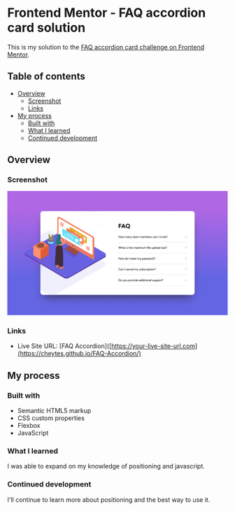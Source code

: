 # Frontend Mentor - FAQ accordion card solution

This is my solution to the [FAQ accordion card challenge on Frontend Mentor](https://www.frontendmentor.io/challenges/faq-accordion-card-XlyjD0Oam).

## Table of contents

- [Overview](#overview)
  - [Screenshot](#screenshot)
  - [Links](#links)
- [My process](#my-process)
  - [Built with](#built-with)
  - [What I learned](#what-i-learned)
  - [Continued development](#continued-development)

## Overview

### Screenshot

![](images/ss.png)

### Links

- Live Site URL: [FAQ Accordion]([https://your-live-site-url.com](https://cheytes.github.io/FAQ-Accordion/)

## My process

### Built with

- Semantic HTML5 markup
- CSS custom properties
- Flexbox
- JavaScript

### What I learned

I was able to expand on my knowledge of positioning and javascript.

### Continued development

I'll continue to learn more about positioning and the best way to use it.
